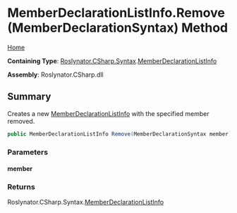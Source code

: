 # MemberDeclarationListInfo\.Remove\(MemberDeclarationSyntax\) Method <a name="_Top"></a>

[Home](../../../../../README.md)

**Containing Type**: [Roslynator.CSharp.Syntax](../../README.md#_Top)\.[MemberDeclarationListInfo](../README.md#_Top)

**Assembly**: Roslynator\.CSharp\.dll

## Summary

Creates a new [MemberDeclarationListInfo](../README.md#_Top) with the specified member removed\.

```csharp
public MemberDeclarationListInfo Remove(MemberDeclarationSyntax member)
```

### Parameters

#### member

### Returns

Roslynator\.CSharp\.Syntax\.[MemberDeclarationListInfo](../README.md#_Top)


